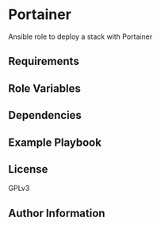 Portainer
=======

Ansible role to deploy a stack with Portainer

Requirements
------------


Role Variables
--------------

Dependencies
------------

Example Playbook
----------------

License
-------

GPLv3

Author Information
------------------


